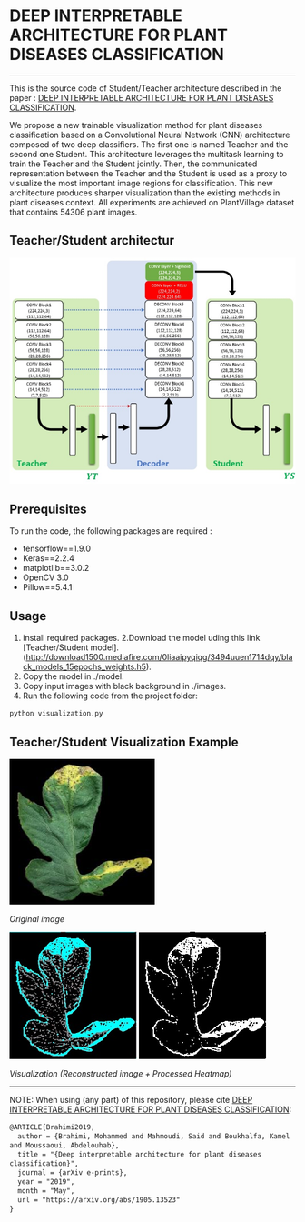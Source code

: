 # DEEP INTERPRETABLE ARCHITECTURE FOR PLANT DISEASES CLASSIFICATION
---
This is the source code of Student/Teacher architecture described in the paper : [DEEP INTERPRETABLE ARCHITECTURE FOR PLANT DISEASES
CLASSIFICATION](https://arxiv.org/pdf/1905.13523.pdf).

We propose a new trainable visualization method for plant diseases classification based on a Convolutional Neural Network (CNN) architecture composed of two deep classifiers. The first one is named Teacher and the second one Student. This architecture leverages the multitask learning to train the Teacher and the Student jointly. Then, the communicated representation between the Teacher and the Student is used as a proxy to visualize the most important image regions for classification. This new architecture produces sharper visualization than the existing methods in plant diseases context. All experiments are achieved on PlantVillage dataset that contains 54306 plant images.
## Teacher/Student architectur
![Teacher_Student architecture](./paper_images/architecture.jpg)


## Prerequisites
To run the code, the following packages are required :

* tensorflow==1.9.0
* Keras==2.2.4
* matplotlib==3.0.2
* OpenCV 3.0
* Pillow==5.4.1



## Usage
1. install required packages.
2.Download the model uding this link  [Teacher/Student model].(http://download1500.mediafire.com/0liaaipyqiqg/3494uuen1714dqy/black_models_15epochs_weights.h5).
3. Copy the model in ./model.
4. Copy input images with black background in ./images.
5. Run the following code from the project folder:
```bash
python visualization.py
```

## Teacher/Student Visualization Example
![Original image](./images/2.jpg)

*Original image*

![Reconstructed visualization](./visualizations/2_vis.jpg)
![Processed heatmap](./visualizations/2_heatmap.jpg)

*Visualization (Reconstructed image + Processed Heatmap)*

---
NOTE: When using (any part) of this repository, please cite [DEEP INTERPRETABLE ARCHITECTURE FOR PLANT DISEASES
CLASSIFICATION](https://arxiv.org/pdf/1905.13523.pdf):

```
@ARTICLE{Brahimi2019,
  author = {Brahimi, Mohammed and Mahmoudi, Said and Boukhalfa, Kamel and Moussaoui, Abdelouhab},
  title = "{Deep interpretable architecture for plant diseases classification}",
  journal = {arXiv e-prints},
  year = "2019",
  month = "May",
  url = "https://arxiv.org/abs/1905.13523"
}
```



